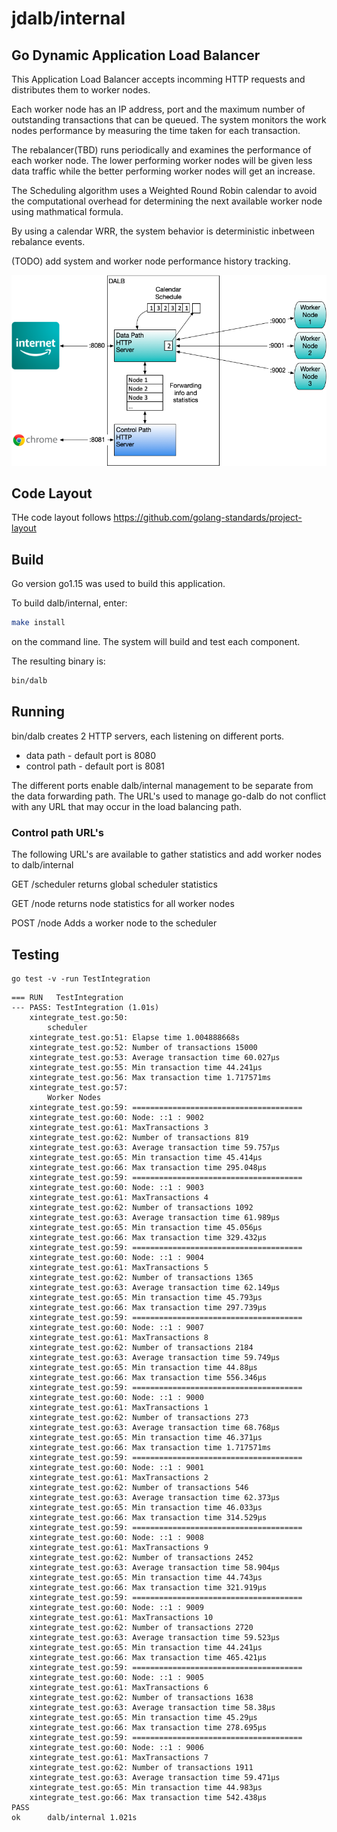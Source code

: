 # jdalb/internal
## Go Dynamic Application Load Balancer

This Application Load Balancer accepts incomming HTTP requests and distributes them to worker nodes.

Each worker node has an IP address, port and the maximum number of outstanding transactions that can be queued. The system monitors the work nodes performance by measuring the time taken for each transaction. 

The rebalancer(TBD) runs periodically and examines the performance of each worker node. The lower performing worker nodes will be given less data traffic while the better performing worker nodes will get an increase.

The Scheduling algorithm uses a Weighted Round Robin calendar to avoid the computational overhead for determining the next available worker node using mathmatical formula.

By using a calendar WRR, the system behavior is deterministic inbetween rebalance events.

(TODO) add system and worker node performance history tracking.

![](./images/dalbFlow.png)

## Code Layout
THe code layout follows https://github.com/golang-standards/project-layout

## Build
Go version go1.15 was used to build this application.

To build dalb/internal, enter:

```sh
make install
```
on the command line. The system will build and test each component.

The resulting binary is:

```sh
bin/dalb
```
## Running
bin/dalb creates 2 HTTP servers, each listening on different ports.

- data path - default port is 8080
- control path - default port is 8081

The different ports enable dalb/internal management to be separate from the data forwarding path. The URL's used to manage go-dalb do not conflict with any URL that may occur in the load balancing path.

### Control path URL's
The following URL's are available to gather statistics and add worker nodes to dalb/internal

GET		/scheduler	returns global scheduler statistics

GET		/node			returns node statistics for all worker nodes

POST	/node			Adds a worker node to the scheduler 

## Testing
```shell script
go test -v -run TestIntegration
```

```shell script
=== RUN   TestIntegration
--- PASS: TestIntegration (1.01s)
    xintegrate_test.go:50: 
        scheduler
    xintegrate_test.go:51: Elapse time 1.004888668s
    xintegrate_test.go:52: Number of transactions 15000
    xintegrate_test.go:53: Average transaction time 60.027µs
    xintegrate_test.go:55: Min transaction time 44.241µs
    xintegrate_test.go:56: Max transaction time 1.717571ms
    xintegrate_test.go:57: 
        Worker Nodes
    xintegrate_test.go:59: ======================================
    xintegrate_test.go:60: Node: ::1 : 9002
    xintegrate_test.go:61: MaxTransactions 3
    xintegrate_test.go:62: Number of transactions 819
    xintegrate_test.go:63: Average transaction time 59.757µs
    xintegrate_test.go:65: Min transaction time 45.414µs
    xintegrate_test.go:66: Max transaction time 295.048µs
    xintegrate_test.go:59: ======================================
    xintegrate_test.go:60: Node: ::1 : 9003
    xintegrate_test.go:61: MaxTransactions 4
    xintegrate_test.go:62: Number of transactions 1092
    xintegrate_test.go:63: Average transaction time 61.989µs
    xintegrate_test.go:65: Min transaction time 45.056µs
    xintegrate_test.go:66: Max transaction time 329.432µs
    xintegrate_test.go:59: ======================================
    xintegrate_test.go:60: Node: ::1 : 9004
    xintegrate_test.go:61: MaxTransactions 5
    xintegrate_test.go:62: Number of transactions 1365
    xintegrate_test.go:63: Average transaction time 62.149µs
    xintegrate_test.go:65: Min transaction time 45.793µs
    xintegrate_test.go:66: Max transaction time 297.739µs
    xintegrate_test.go:59: ======================================
    xintegrate_test.go:60: Node: ::1 : 9007
    xintegrate_test.go:61: MaxTransactions 8
    xintegrate_test.go:62: Number of transactions 2184
    xintegrate_test.go:63: Average transaction time 59.749µs
    xintegrate_test.go:65: Min transaction time 44.88µs
    xintegrate_test.go:66: Max transaction time 556.346µs
    xintegrate_test.go:59: ======================================
    xintegrate_test.go:60: Node: ::1 : 9000
    xintegrate_test.go:61: MaxTransactions 1
    xintegrate_test.go:62: Number of transactions 273
    xintegrate_test.go:63: Average transaction time 68.768µs
    xintegrate_test.go:65: Min transaction time 46.371µs
    xintegrate_test.go:66: Max transaction time 1.717571ms
    xintegrate_test.go:59: ======================================
    xintegrate_test.go:60: Node: ::1 : 9001
    xintegrate_test.go:61: MaxTransactions 2
    xintegrate_test.go:62: Number of transactions 546
    xintegrate_test.go:63: Average transaction time 62.373µs
    xintegrate_test.go:65: Min transaction time 46.033µs
    xintegrate_test.go:66: Max transaction time 314.529µs
    xintegrate_test.go:59: ======================================
    xintegrate_test.go:60: Node: ::1 : 9008
    xintegrate_test.go:61: MaxTransactions 9
    xintegrate_test.go:62: Number of transactions 2452
    xintegrate_test.go:63: Average transaction time 58.904µs
    xintegrate_test.go:65: Min transaction time 44.743µs
    xintegrate_test.go:66: Max transaction time 321.919µs
    xintegrate_test.go:59: ======================================
    xintegrate_test.go:60: Node: ::1 : 9009
    xintegrate_test.go:61: MaxTransactions 10
    xintegrate_test.go:62: Number of transactions 2720
    xintegrate_test.go:63: Average transaction time 59.523µs
    xintegrate_test.go:65: Min transaction time 44.241µs
    xintegrate_test.go:66: Max transaction time 465.421µs
    xintegrate_test.go:59: ======================================
    xintegrate_test.go:60: Node: ::1 : 9005
    xintegrate_test.go:61: MaxTransactions 6
    xintegrate_test.go:62: Number of transactions 1638
    xintegrate_test.go:63: Average transaction time 58.38µs
    xintegrate_test.go:65: Min transaction time 45.29µs
    xintegrate_test.go:66: Max transaction time 278.695µs
    xintegrate_test.go:59: ======================================
    xintegrate_test.go:60: Node: ::1 : 9006
    xintegrate_test.go:61: MaxTransactions 7
    xintegrate_test.go:62: Number of transactions 1911
    xintegrate_test.go:63: Average transaction time 59.471µs
    xintegrate_test.go:65: Min transaction time 44.983µs
    xintegrate_test.go:66: Max transaction time 542.438µs
PASS
ok      dalb/internal 1.021s
```
